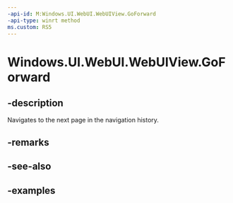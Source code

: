 ```yaml
---
-api-id: M:Windows.UI.WebUI.WebUIView.GoForward
-api-type: winrt method
ms.custom: RS5
---
```


<!-- Method syntax.
public void WebUIView.GoForward()
-->

# Windows.UI.WebUI.WebUIView.GoForward

## -description
Navigates to the next page in the navigation history.

## -remarks

## -see-also

## -examples

